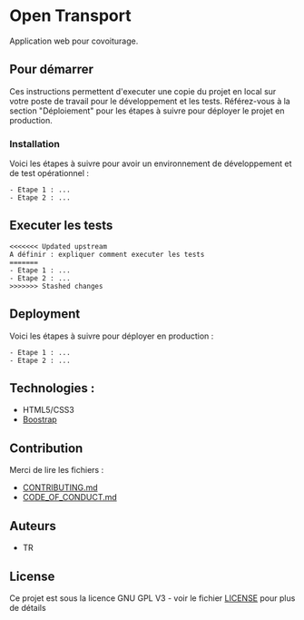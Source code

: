 # Open Transport

Application web pour covoiturage.

## Pour démarrer

Ces instructions permettent d'executer une copie du projet en local sur votre poste de travail pour le développement et les tests. Référez-vous à la section "Déploiement" pour les étapes à suivre pour déployer le projet en production.

### Installation

Voici les étapes à suivre pour avoir un environnement de développement et de test opérationnel :

```
- Etape 1 : ...
- Etape 2 : ...
```

## Executer les tests

```
<<<<<<< Updated upstream
A définir : expliquer comment executer les tests
=======
- Etape 1 : ...
- Etape 2 : ...
>>>>>>> Stashed changes
```

## Deployment

Voici les étapes à suivre pour déployer en production :

```
- Etape 1 : ...
- Etape 2 : ...
```

## Technologies :

- HTML5/CSS3
- [Boostrap](https://getbootstrap.com/)

## Contribution

Merci de lire les fichiers :

- [CONTRIBUTING.md](https://github.com/OpenClassrooms-Student-Center/7688581-Expert-Git-GitHub/blob/main/CONTRIBUTING.md)
- [CODE_OF_CONDUCT.md](https://github.com/OpenClassrooms-Student-Center/7688581-Expert-Git-GitHub/blob/main/CONTRIBUTING.md)

## Auteurs

- TR

## License

Ce projet est sous la licence GNU GPL V3 - voir le fichier [LICENSE](https://github.com/OpenClassrooms-Student-Center/7688581-Expert-Git-GitHub/blob/main/LICENSE) pour plus de détails
